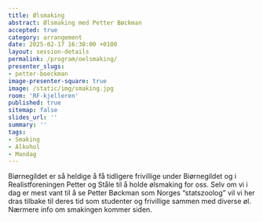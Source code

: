 ```yaml
---
title: Ølsmaking
abstract: Ølsmaking med Petter Bøckman
accepted: true
category: arrangement
date: 2025-02-17 16:30:00 +0100
layout: session-details
permalink: /program/oelsmaking/
presenter_slugs:
- petter-boeckman
image-presenter-square: true
image: /static/img/smaking.jpg
room: 'RF-kjelleren'
published: true
sitemap: false
slides_url: ''
summary: ''
tags:
- Smaking
- Alkohol
- Mandag
---
```


Biørnegildet er så heldige å få tidligere frivillige under Biørnegildet og i Realistforeningen Petter og Ståle til å holde ølsmaking for oss. Selv om vi i dag er mest vant til å se Petter Bøckman som Norges “statszoolog” vil vi her dras tilbake til deres tid som studenter og frivillige sammen med diverse øl. Nærmere info om smakingen kommer siden.

